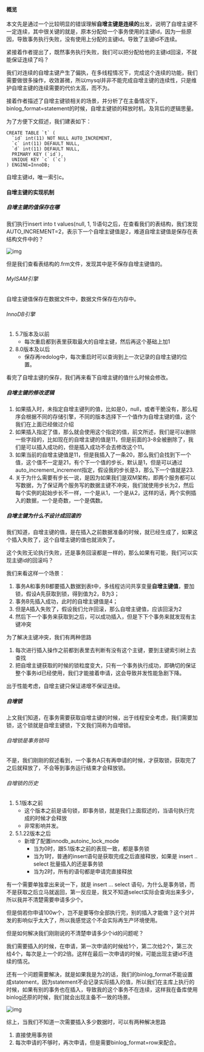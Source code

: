 #### 概览

本文先是通过一个比较明显的错误理解**自增主键是连续的**出发，说明了自增主键不一定连续，其中很关键的就是，原本分配给一个事务使用的主键id，因为一些原因，导致事务执行失败，没有使用上分配的主键id。导致了主键id不连续。

紧接着作者提出了，既然事务执行失败，我们可以把分配给他的主键id回滚，不就能保证连续了吗？

我们对连续的自增主键产生了偏执，在多线程情况下，完成这个连续的功能，我们需要做很多操作，收效甚微，所以mysql并非不能完成自增主键的连续性，只是维护自增主键的连续需要的代价太高，而不为。

接着作者描述了自增主键锁相关的场景，并分析了在主备情况下，binlog_format=statement的时候，自增主键锁的释放时机，及背后的逻辑思量。



为了方便下文叙述，我们建表如下：

```mysql
CREATE TABLE `t` (
  `id` int(11) NOT NULL AUTO_INCREMENT,
  `c` int(11) DEFAULT NULL,
  `d` int(11) DEFAULT NULL,
  PRIMARY KEY (`id`),
  UNIQUE KEY `c` (`c`)
) ENGINE=InnoDB;
```

自增主键id，唯一索引c。



#### 自增主键的实现机制

##### 自增主键的值保存在哪

我们执行insert into t values(null, 1, 1)语句之后，在查看我们的表结构，我们发现AUTO_INCREMENT=2，表示下一个自增主键值是2，难道自增主键值是保存在表结构文件中的？

![img](https://static001.geekbang.org/resource/image/cb/ff/cb2637cada0201b18650f56875e94fff.png)

但是我们查看表结构的.frm文件，发现其中是不保存自增主键值的。

###### MyISAM引擎

自增主键值保存在数据文件中，数据文件保存在内存中。



###### InnoDB引擎

1. 5.7版本及以前
   - 每次重启都到表里获取最大的自增主键，然后再这个基础上加1
2. 8.0版本及以后
   - 保存再redolog中，每次重启时可以查询到上一次记录的自增主键的位置。



看完了自增主键的保存，我们再来看下自增主键的值什么时候会修改。



##### 自增主键的修改逻辑

1. 如果插入时，未指定自增主键列的值，比如是0，null，或者干脆没有，那么程序会根据不同的存储引擎，不同的版本选择下一个值作为自增主键的值，这个我们在上面已经做过介绍
2. 如果插入指定了值，那么就会使用这个指定的值，前文所述，我们是可以删除一些字段的，比如现在的自增主键的值是11，但是前面的3-8全被删除了，我们是可以插入成功的，但是插入成功不会去修改这个11。
3. 如果当前的自增主键值是11，但是我插入了一条20，那么我们会找到下一个值，这个值不一定是21，有个下一个值的步长，默认是1，但是可以通过auto_increment_increment指定，假设我的步长是3，那么下一个值就是23.
4. 关于为什么需要有步长一说，是因为如果我们是双M架构，即两个服务都可以写数据，为了保证两个服务写的数据主键不冲突，我们就使用步长为2，然后每个实例的起始步长不一样，一个是从1，一个是从2，这样的话，两个实例插入的数据，一个是奇数，一个是偶数。



##### 自增主键为什么不设计成回滚的

我们知道，自增主键的值，是在插入之前数据准备的时候，就已经生成了，如果这个插入失败了，这个自增主键的值也就消失了。

这个失败无论执行失败，还是事务回滚都是一样的，那么如果有可能，我们可以实现主键id的回滚吗？

我们来看这样一个场景：

1. 事务A和事务B都要插入数据到表t中，多线程访问共享变量**自增主键值**，要加锁，假设A先获取到锁，得到值为2，B为3；
2. 事务B先插入成功，此时的自增主键值是4；
3. 但是A插入失败了，假设我们允许回滚，那么自增主键值，应该回滚为2
4. 然后下一个事务来获取到之后，可以成功插入，但是下下个事务来就发现有主键冲突

为了解决主键冲突，我们有两种思路

1. 每次进行插入操作之前都到表里去判断有没有这个主键，要到主键索引树上去查找
2. 把自增主键获取的时候的锁粒度变大，只有一个事务执行成功，即确切的保证整个事务id已经使用，我们才能接着申请，这会导致并发性能急剧下降。

出于性能考虑，自增主键只保证递增不保证连续。





##### 自增锁

上文我们知道，在事务需要获取自增主键的时候，出于线程安全考虑，我们需要加锁，这个锁就是自增主键锁，下文我们简称为自增锁。

###### 自增锁是事务锁吗

不是，我们刚刚的叙述看到，一个事务A只有再申请的时候，才获取锁，获取完了之后就释放了，不会等到事务运行结束才会释放锁。



###### 自增锁的历史

1. 5.1版本之前
   - 这个版本之前是语句锁，即事务锁，就是我们上面叙述的，当语句执行完成的时候才会释放
   - 非常影响并发。
2. 5.1.22版本之后
   - 新增了配置innodb_autoinc_lock_mode
     - 当为0时，跟5.1版本之前的表现一致，都是事务锁
     - 当为1时，普通的insert语句是获取完成之后直接释放，如果是 insert .. select 批量插入的还是事务锁
     - 当为2时，所有的语句都是申请完直接释放



有一个需要单独拿出来说一下，就是 insert ... select 语句，为什么是事务锁，而不是获取之后立马就返回，第一反应是，我又不知道select实际会查询出来多少，所以我并不清楚需要申请多少个。

但是倘若你申请100w个，岂不是要等你全部执行完，别的插入才能做？这个对并发的影响似乎太大了，所以我感觉这个不会实际再生产环境使用。

但是如何解决我们刚刚说的不清楚申请多少个id的问题呢？

我们需要插入的时候，在申请，第一次申请的时候给1个，第二次给2个，第三次给4个，每次是上一个的2倍。这样在最后一次申请的时候，可能出现主键id不连续的情况。

还有一个问题需要解决，就是如果我是为2的话，我们的binlog_format不能设置成statement，因为statement不会记录实际插入的值，所以我们在主库上执行的时候，如果有别的事务也在插入，导致我的这个事务不在连续，这样我在备库使用binlog还原的时候，我们就会出现主备不一致的场景。

![img](https://static001.geekbang.org/resource/image/e0/df/e0a69e151277de54a8262657e4ec89df.png)





综上，当我们不知道一次需要插入多少数据时，可以有两种解决思路

1. 直接使用事务锁
2. 每次申请的不够时，再次申请，但是需要binlog_format=row来配合。








